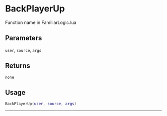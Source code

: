 # BackPlayerUp
Function name in FamiliarLogic.lua
## Parameters
`user`, `source`, `args`
## Returns
`none`
## Usage
```lua
BackPlayerUp(user, source, args)
```
---
